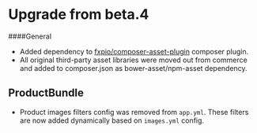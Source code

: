 Upgrade from beta.4
===================

####General
- Added dependency to [fxpio/composer-asset-plugin](https://github.com/fxpio/composer-asset-plugin) сomposer plugin.
- All original third-party asset libraries were moved out from commerce and added to composer.json as bower-asset/npm-asset dependency.

ProductBundle
-------------
- Product images filters config was removed from `app.yml`. 
These filters are now added dynamically based on `images.yml` config.
